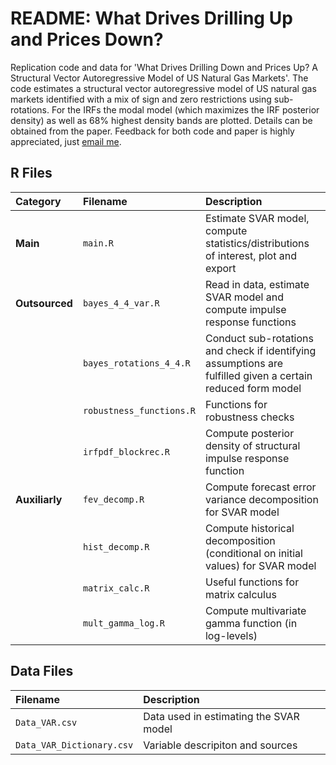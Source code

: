 # README: What Drives Drilling Up and Prices Down?
Replication code and data for 'What Drives Drilling Down and Prices Up? A Structural Vector Autoregressive Model of US Natural Gas Markets'. The code estimates a structural vector autoregressive model of US natural gas markets identified with a mix of sign and zero restrictions using sub-rotations. For the IRFs the modal model (which maximizes the IRF posterior density) as well as 68% highest density bands are plotted. Details can be obtained from the paper. Feedback for both code and paper is highly appreciated, just [email me](mailto:valentin.winkler@icloud.com).

## R Files

|Category |Filename |Description |
|:------|:------------|:-----------|
|**Main** |`main.R` |Estimate SVAR model, compute statistics/distributions of interest, plot and export|
|**Outsourced** |`bayes_4_4_var.R` |Read in data, estimate SVAR model and compute impulse response functions|
| |`bayes_rotations_4_4.R` |Conduct sub-rotations and check if identifying assumptions are fulfilled given a certain reduced form model|
| |`robustness_functions.R`|Functions for robustness checks |
| |`irfpdf_blockrec.R` |Compute posterior density of structural impulse response function|
|**Auxiliarly** |`fev_decomp.R` |Compute forecast error variance decomposition for SVAR model |
| |`hist_decomp.R` |Compute historical decomposition (conditional on initial values) for SVAR model|
| |`matrix_calc.R` |Useful functions for matrix calculus |
| |`mult_gamma_log.R` |Compute multivariate gamma function (in log-levels)|

## Data Files
|Filename |Description |
|:--------|:-----------|
|`Data_VAR.csv` |Data used in estimating the SVAR model|
|`Data_VAR_Dictionary.csv` |Variable descripiton and sources|
